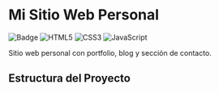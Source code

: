 # Mi Sitio Web Personal

![Badge](https://img.shields.io/badge/Estado-En%20Desarrollo-brightgreen) 
![HTML5](https://img.shields.io/badge/HTML5-E34F26?logo=html5&logoColor=white)
![CSS3](https://img.shields.io/badge/CSS3-1572B6?logo=css3&logoColor=white)
![JavaScript](https://img.shields.io/badge/JavaScript-F7DF1E?logo=javascript&logoColor=black)

Sitio web personal con portfolio, blog y sección de contacto.

## Estructura del Proyecto
